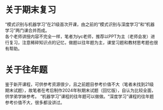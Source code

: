 # 关于期末复习
“模式识别与机器学习”在21级首次开课，由之前的“模式识别与深度学习”和“机器学习”两门课合并而成。  
各个老师讲授内容不完全一样，笔者为lyc老师，推荐以PPT为主（老师会发）进行复习，注意稀碎知识点的记忆，做题以往年题为主，课堂习题和教材思考题也很有帮助。
# 关于往年题
鉴于新开课程，可供参考资源很少，且之前题目参考价值不大（笔者未找到21级期末试题），故笔者在考后制作2024年秋期末试题（回忆版），自认为比较全面，供学弟学妹参考。
“机器学习”课程的往年题可以做做。“深度学习”课程的往年题参考价值不大，很多都没讲过。
